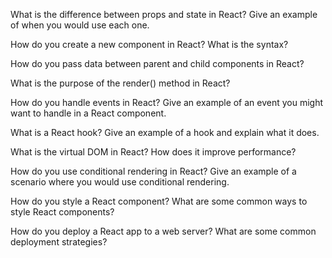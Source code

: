 
What is the difference between props and state in React? Give an example of when you would use each one.

How do you create a new component in React? What is the syntax?

How do you pass data between parent and child components in React?

What is the purpose of the render() method in React?

How do you handle events in React? Give an example of an event you might want to handle in a React component.

What is a React hook? Give an example of a hook and explain what it does.

What is the virtual DOM in React? How does it improve performance?

How do you use conditional rendering in React? Give an example of a scenario where you would use conditional rendering.

How do you style a React component? What are some common ways to style React components?

How do you deploy a React app to a web server? What are some common deployment strategies?